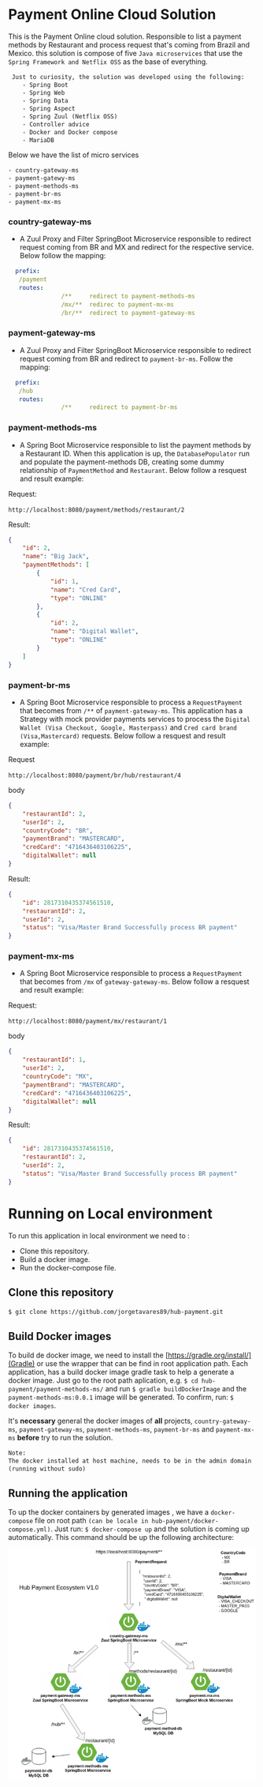 # Payment Online Cloud Solution

This is the Payment Online cloud solution. Responsible to list a payment methods by Restaurant and process request that's coming from Brazil and Mexico. this solution is compose of five `Java microservices` that use the `Spring Framework and Netflix OSS` as the base of everything.

 ```
  Just to curiosity, the solution was developed using the following:
	 - Spring Boot
	 - Spring Web 
	 - Spring Data
	 - Spring Aspect
	 - Spring Zuul (Netflix OSS)
	 - Controller advice
	 - Docker and Docker compose
	 - MariaDB
 ```

Below we have the list of micro services

 ``` 
 - country-gateway-ms
 - payment-gatewy-ms
 - payment-methods-ms
 - payment-br-ms
 - payment-mx-ms
 ```

### country-gateway-ms
* A Zuul Proxy and Filter SpringBoot Microservice responsible to redirect request coming from BR and MX and redirect for the respective service. Below follow the mapping:
 ```yaml
   prefix: 
   	/payment
   	routes:
	            /**     redirect to payment-methods-ms
	            /mx/**  redirec to payment-mx-ms
	            /br/**  redirect to payment-gateway-ms 
```

### payment-gateway-ms
* A Zuul Proxy and Filter SpringBoot Microservice responsible to redirect request coming from BR and redirect to `payment-br-ms`. Follow the mapping:

 ```yaml
   prefix: 
   	/hub
   	routes:
	            /**     redirect to payment-br-ms
```

### payment-methods-ms
* A Spring Boot Microservice responsible to list the payment methods by a Restaurant ID. When this application is up, the `DatabasePopulator` run and populate the payment-methods DB, creating some dummy relationship of `PaymentMethod` and `Restaurant`. Below follow a resquest and result example:

Request:

`http://localhost:8080/payment/methods/restaurant/2`

Result:
```json
{
    "id": 2,
    "name": "Big Jack",
    "paymentMethods": [
        {
            "id": 1,
            "name": "Cred Card",
            "type": "ONLINE"
        },
        {
            "id": 2,
            "name": "Digital Wallet",
            "type": "ONLINE"
        }
    ]
}
```

### payment-br-ms
* A Spring Boot Microservice responsible to process a `RequestPayment` that becomes from `/**` of `payment-gateway-ms`. This application has a Strategy with mock provider payments services to process the `Digital Wallet (Visa Checkout, Google, Masterpass)` and `Cred card brand (Visa,Mastercard)` requests. Below follow a resquest and result example:

Request

```http://localhost:8080/payment/br/hub/restaurant/4```

body
```json
{
	"restaurantId": 2,
	"userId": 2,
	"countryCode": "BR",
	"paymentBrand": "MASTERCARD",
	"credCard": "4716436403106225",
	"digitalWallet": null
}
```

Result:
```json
{
    "id": 2817310435374561510,
    "restaurantId": 2,
    "userId": 2,
    "status": "Visa/Master Brand Successfully process BR payment"
}
```

### payment-mx-ms
* A Spring Boot Microservice responsible to process a `RequestPayment` that becomes from `/mx` of `gateway-gateway-ms`. Below follow a resquest and result example:

Request:

```http://localhost:8080/payment/mx/restaurant/1```

body
```json
{
	"restaurantId": 1,
	"userId": 2,
	"countryCode": "MX",
	"paymentBrand": "MASTERCARD",
	"credCard": "4716436403106225",
	"digitalWallet": null
}
```

Result:
```json
{
    "id": 2817310435374561510,
    "restaurantId": 2,
    "userId": 2,
    "status": "Visa/Master Brand Successfully process BR payment"
}
```

# Running on Local environment

To run this application in local environment we need to :

 * Clone this repository.
 * Build a docker image. 
 * Run the docker-compose file.
 

## Clone this repository

`$ git clone https://github.com/jorgetavares89/hub-payment.git`

## Build Docker images

To build de docker image, we need to install the [https://gradle.org/install/](Gradle) or use the wrapper that can be find in root application path. Each application, has a build docker image gradle task to help a generate a docker image. Just go to the root path aplication, e.g. `$ cd hub-payment/payment-methods-ms/` and run `$ gradle buildDockerImage` and the `payment-methods-ms:0.0.1` image will be generated. To confirm, run: `$ docker images`.

It's **necessary** general the docker images of **all** projects, `country-gateway-ms`, `payment-gateway-ms`, `payment-methods-ms`, `payment-br-ms` and `payment-mx-ms` **before** try to run the solution.

	Note: 
	The docker installed at host machine, needs to be in the admin domain (running without sudo)
	
## Running the application

To up the docker containers by generated images , we have a `docker-compose` file on root path `(can be locale in hub-payment/docker-compose.yml)`.  Just run:  `$ docker-compose up` and the solution is coming up automatically. This command should be up the following architecture:

<p align="center"><img src="https://github.com/jorgetavares89/hub-payment/blob/master/HubPPayment.png"/></p>



